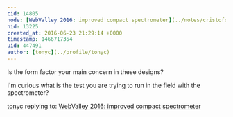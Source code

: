```yaml
---
cid: 14805
node: [WebValley 2016: improved compact spectrometer](../notes/cristoforetti/06-22-2016/webvalley-2016-improved-compact-spectrometer)
nid: 13225
created_at: 2016-06-23 21:29:14 +0000
timestamp: 1466717354
uid: 447491
author: [tonyc](../profile/tonyc)
---
```


Is the form factor your main concern in these designs? 

I'm curious what is the test you are trying to run in the field with the spectrometer?

[tonyc](../profile/tonyc) replying to: [WebValley 2016: improved compact spectrometer](../notes/cristoforetti/06-22-2016/webvalley-2016-improved-compact-spectrometer)

